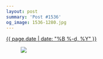 ```yaml
---
layout: post
summary: 'Post #1536'
og_image: 1536-1280.jpg
---
```


<p>
 <time>
  <a href="/1536">
   {{ page.date | date: "%B %-d, %Y" }}
  </a>
 </time>
 <a href="/1536">
  <figure data-taken="12/4/2021">
   <img sizes="(min-width: 700px) 50vw, calc(100vw - 2rem)" src="{{ site.assets_url }}/1536-640.jpg" srcset="{{ site.assets_url }}/1536-320.jpg 320w, {{ site.assets_url }}/1536-640.jpg 640w, {{ site.assets_url }}/1536-960.jpg 960w, {{ site.assets_url }}/1536-1280.jpg 1280w"/>
  </figure>
 </a>
</p>
